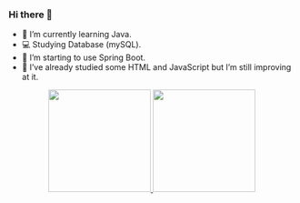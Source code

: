 ### Hi there 👋

- 🌱 I’m currently learning Java.
- 💻 Studying Database (mySQL).
- 🍃 I’m starting to use Spring Boot.
- 🤖 I’ve already studied some HTML and JavaScript but I’m still improving at it.

<div align="center">
  <a href="https://github.com/amandaazeredo">
  <img height="180em" src="https://github-readme-stats.vercel.app/api?username=amandaazeredo&show_icons=true&theme=dark&include_all_commits=true&count_private=true"/>
  <img height="180em" src="https://github-readme-stats.vercel.app/api/top-langs/?username=amandaazeredo&layout=compact&langs_count=7&theme=dark"/>
</div>
